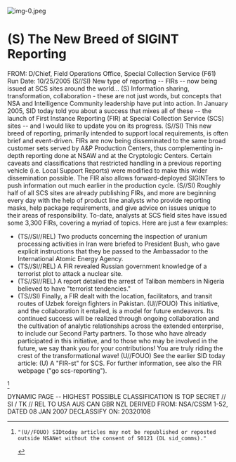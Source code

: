 ![img-0.jpeg](img-0.jpeg)

# (S) The New Breed of SIGINT Reporting 

FROM:
D/Chief, Field Operations Office, Special Collection Service (F61)
Run Date: 10/25/2005
(S//SI) New type of reporting -- FIRs -- now being issued at SCS sites around the world...
(S) Information sharing, transformation, collaboration - these are not just words, but concepts that NSA and Intelligence Community leadership have put into action. In January 2005, SID today told you about a success that mixes all of these -- the launch of First Instance Reporting (FIR) at Special Collection Service (SCS) sites -- and I would like to update you on its progress.
(S//SI) This new breed of reporting, primarily intended to support local requirements, is often brief and event-driven. FIRs are now being disseminated to the same broad customer sets served by A\&P Production Centers, thus complementing in-depth reporting done at NSAW and at the Cryptologic Centers. Certain caveats and classifications that restricted handling in a previous reporting vehicle (i.e. Local Support Reports) were modified to make this wider dissemination possible. The FIR also allows forward-deployed SIGINTers to push information out much earlier in the production cycle.
(S//SI) Roughly half of all SCS sites are already publishing FIRs, and more are beginning every day with the help of product line analysts who provide reporting masks, help package requirements, and give advice on issues unique to their areas of responsibility. To-date, analysts at SCS field sites have issued some 3,300 FIRs, covering a myriad of topics. Here are just a few examples:

- (TS//SI//REL) Two products concerning the inspection of uranium processing activities in Iran were briefed to President Bush, who gave explicit instructions that they be passed to the Ambassador to the International Atomic Energy Agency.
- (TS//SI//REL) A FIR revealed Russian government knowledge of a terrorist plot to attack a nuclear site.
- (TS//SI//REL) A report detailed the arrest of Taliban members in Nigeria believed to have "terrorist tendencies."
- (TS//SI) Finally, a FIR dealt with the location, facilitators, and transit routes of Uzbek foreign fighters in Pakistan.
(U//FOUO) This initiative, and the collaboration it entailed, is a model for future endeavors. Its continued success will be realized through ongoing collaboration and the cultivation of analytic relationships across the extended enterprise, to include our Second Party partners. To those who have already participated in this initiative, and to those who may be involved in the future, we say thank you for your contributions! You are truly riding the crest of the transformational wave!
(U//FOUO) See the earlier SID today article: (U) A "FIR-st" for SCS. For further information, see also the FIR webpage ("go scs-reporting").

[^0]
[^0]:    "(U//FOUO) SIDtoday articles may not be republished or reposted outside NSANet without the consent of S0121 (DL sid_comms)."
DYNAMIC PAGE -- HIGHEST POSSIBLE CLASSIFICATION IS TOP SECRET // SI / TK // REL TO USA AUS CAN GBR NZL
DERIVED FROM: NSA/CSSM 1-52, DATED 08 JAN 2007 DECLASSIFY ON: 20320108
